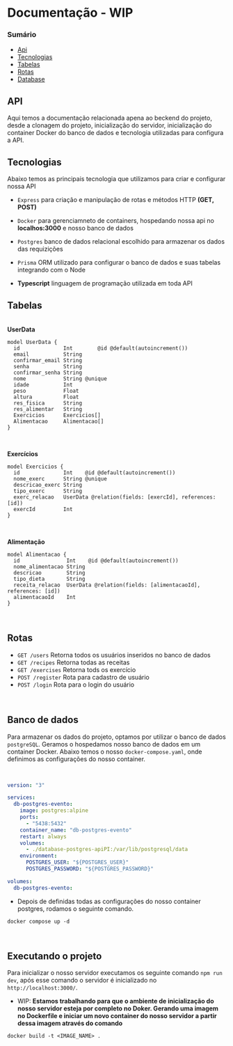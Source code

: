 # Documentação - WIP

### Sumário

- [Api](#api)
- [Tecnologias](#tecnologias)
- [Tabelas](#tabelas)
- [Rotas](#rotas)
- [Database](#database)

<div id="api">

## API
<p>
Aqui temos a documentação relacionada apena ao beckend do projeto, desde a clonagem do projeto, inicialização do servidor, inicialização do container Docker do banco de dados e tecnologia utilizadas para configura a API.
</p>

</div>

<div id="tecnologias">

## Tecnologias
<p>
Abaixo temos as principais tecnologia que utilizamos para criar e configurar nossa API
</p>

- `Express` para criação e manipulação de rotas e métodos HTTP <strong>(GET, POST)</strong> </p>

- `Docker` para gerenciamneto de containers, hospedando nossa api no <strong>localhos:3000</strong> e nosso banco de dados</p>

- `Postgres` banco de dados relacional escolhido para armazenar os dados das requizições</p>

- `Prisma` ORM utilizado para configurar o banco de dados e suas tabelas integrando com o Node</p>

- <p><strong>Typescript</strong> linguagem de programação utilizada em toda API</p>

</div>

<div id="tabelas">

## Tabelas
<br>
<strong>UserData</strong>

```prisma
model UserData {
  id              Int        @id @default(autoincrement())
  email           String
  confirmar_email String
  senha           String
  confirmar_senha String
  nome            String @unique
  idade           Int
  peso            Float
  altura          Float
  res_fisica      String
  res_alimentar   String
  Exercicios      Exercicios[]
  Alimentacao     Alimentacao[]
}
```
<br>

<strong>Exercícios</strong>

```prisma
model Exercicios {
  id              Int    @id @default(autoincrement())
  nome_exerc      String @unique
  descricao_exerc String
  tipo_exerc      String
  exerc_relacao   UserData @relation(fields: [exercId], references: [id])
  exercId         Int
}
```
<br>

<strong>Alimentação</strong>
```prisma
model Alimentacao {
  id               Int    @id @default(autoincrement())
  nome_alimentacao String
  descricao        String
  tipo_dieta       String
  receita_relacao  UserData @relation(fields: [alimentacaoId], references: [id])
  alimentacaoId    Int
}
```

</div>

<br>

<div id="rotas">

## Rotas

- `GET /users`      Retorna todos os usuários inseridos no banco de dados
- `GET /recipes`    Retorna todas as receitas
- `GET /exercises`  Retorna tods os exercício
- `POST /register`  Rota para cadastro de usuário
- `POST /login`     Rota para o login do usuário
<br>

</div>

<div id="database">

## Banco de dados

Para armazenar os dados do projeto, optamos por utilizar o banco de dados `postgreSQL`. Geramos o hospedamos nosso banco de dados em um container Docker. Abaixo temos o nosso `docker-compose.yaml`, onde definimos as configurações do nosso container.

<br>

```yaml
version: "3"

services:
  db-postgres-evento:
    image: postgres:alpine
    ports:
      - "5438:5432"
    container_name: "db-postgres-evento"
    restart: always
    volumes:
      - ./database-postgres-apiPI:/var/lib/postgresql/data
    environment:
      POSTGRES_USER: "${POSTGRES_USER}"
      POSTGRES_PASSWORD: "${POSTGRES_PASSWORD}"

volumes:
  db-postgres-evento:
```

- Depois de definidas todas as configurações do nosso container postgres, rodamos o seguinte comando.

````
docker compose up -d
````
</div>

<br>

<div id="execute">

## Executando o projeto

Para inicializar o nosso servidor executamos os seguinte comando `npm run dev`, após esse comando o servidor é inicializado no `http://localhost:3000/`.

- WIP: <strong>Estamos trabalhando para que o ambiente de inicialização do nosso servidor esteja por completo no Doker. Gerando uma imagem no Dockerfile e iniciar um novo container do nosso servidor a partir dessa imagem através do comando</strong>

```
docker build -t <IMAGE_NAME> .
```

</div>